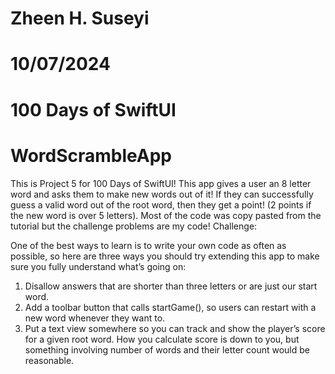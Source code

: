 # Zheen H. Suseyi
# 10/07/2024
# 100 Days of SwiftUI
# WordScrambleApp

This is Project 5 for 100 Days of SwiftUI! This app gives a user an 8 letter word and asks them to make new words out of it! If they can successfully guess a valid word out of the root word, then they get a point! (2 points if the new word is over 5 letters). Most of the code was copy pasted from the tutorial but the challenge problems are my code!
Challenge:


One of the best ways to learn is to write your own code as often as possible, so here are three ways you should try extending this app to make sure you fully understand what’s going on:

 1. Disallow answers that are shorter than three letters or are just our start word.
 2. Add a toolbar button that calls startGame(), so users can restart with a new word whenever they want to.
 3. Put a text view somewhere so you can track and show the player’s score for a given root word. How you calculate score is down to you, but something involving number of words and their letter count would be reasonable.
